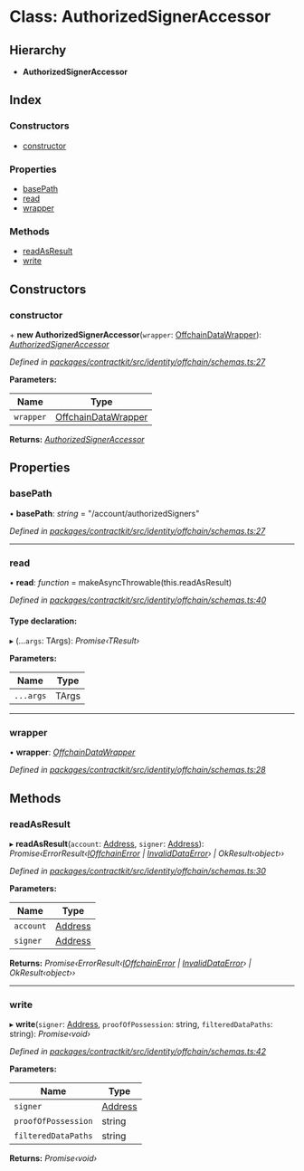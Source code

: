 # Class: AuthorizedSignerAccessor

## Hierarchy

* **AuthorizedSignerAccessor**

## Index

### Constructors

* [constructor](_identity_offchain_schemas_.authorizedsigneraccessor.md#constructor)

### Properties

* [basePath](_identity_offchain_schemas_.authorizedsigneraccessor.md#basepath)
* [read](_identity_offchain_schemas_.authorizedsigneraccessor.md#read)
* [wrapper](_identity_offchain_schemas_.authorizedsigneraccessor.md#wrapper)

### Methods

* [readAsResult](_identity_offchain_schemas_.authorizedsigneraccessor.md#readasresult)
* [write](_identity_offchain_schemas_.authorizedsigneraccessor.md#write)

## Constructors

###  constructor

\+ **new AuthorizedSignerAccessor**(`wrapper`: [OffchainDataWrapper](_identity_offchain_data_wrapper_.offchaindatawrapper.md)): *[AuthorizedSignerAccessor](_identity_offchain_schemas_.authorizedsigneraccessor.md)*

*Defined in [packages/contractkit/src/identity/offchain/schemas.ts:27](https://github.com/celo-org/celo-monorepo/blob/master/packages/contractkit/src/identity/offchain/schemas.ts#L27)*

**Parameters:**

Name | Type |
------ | ------ |
`wrapper` | [OffchainDataWrapper](_identity_offchain_data_wrapper_.offchaindatawrapper.md) |

**Returns:** *[AuthorizedSignerAccessor](_identity_offchain_schemas_.authorizedsigneraccessor.md)*

## Properties

###  basePath

• **basePath**: *string* = "/account/authorizedSigners"

*Defined in [packages/contractkit/src/identity/offchain/schemas.ts:27](https://github.com/celo-org/celo-monorepo/blob/master/packages/contractkit/src/identity/offchain/schemas.ts#L27)*

___

###  read

• **read**: *function* = makeAsyncThrowable(this.readAsResult)

*Defined in [packages/contractkit/src/identity/offchain/schemas.ts:40](https://github.com/celo-org/celo-monorepo/blob/master/packages/contractkit/src/identity/offchain/schemas.ts#L40)*

#### Type declaration:

▸ (...`args`: TArgs): *Promise‹TResult›*

**Parameters:**

Name | Type |
------ | ------ |
`...args` | TArgs |

___

###  wrapper

• **wrapper**: *[OffchainDataWrapper](_identity_offchain_data_wrapper_.offchaindatawrapper.md)*

*Defined in [packages/contractkit/src/identity/offchain/schemas.ts:28](https://github.com/celo-org/celo-monorepo/blob/master/packages/contractkit/src/identity/offchain/schemas.ts#L28)*

## Methods

###  readAsResult

▸ **readAsResult**(`account`: [Address](../modules/_base_.md#address), `signer`: [Address](../modules/_base_.md#address)): *Promise‹ErrorResult‹[IOffchainError](../interfaces/_identity_offchain_schema_utils_.ioffchainerror.md) | [InvalidDataError](../interfaces/_identity_offchain_schema_utils_.invaliddataerror.md)› | OkResult‹object››*

*Defined in [packages/contractkit/src/identity/offchain/schemas.ts:30](https://github.com/celo-org/celo-monorepo/blob/master/packages/contractkit/src/identity/offchain/schemas.ts#L30)*

**Parameters:**

Name | Type |
------ | ------ |
`account` | [Address](../modules/_base_.md#address) |
`signer` | [Address](../modules/_base_.md#address) |

**Returns:** *Promise‹ErrorResult‹[IOffchainError](../interfaces/_identity_offchain_schema_utils_.ioffchainerror.md) | [InvalidDataError](../interfaces/_identity_offchain_schema_utils_.invaliddataerror.md)› | OkResult‹object››*

___

###  write

▸ **write**(`signer`: [Address](../modules/_base_.md#address), `proofOfPossession`: string, `filteredDataPaths`: string): *Promise‹void›*

*Defined in [packages/contractkit/src/identity/offchain/schemas.ts:42](https://github.com/celo-org/celo-monorepo/blob/master/packages/contractkit/src/identity/offchain/schemas.ts#L42)*

**Parameters:**

Name | Type |
------ | ------ |
`signer` | [Address](../modules/_base_.md#address) |
`proofOfPossession` | string |
`filteredDataPaths` | string |

**Returns:** *Promise‹void›*
